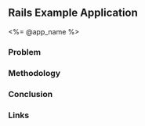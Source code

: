 ## Rails Example Application

<%= @app_name %>

### Problem

### Methodology

### Conclusion

### Links
